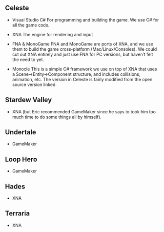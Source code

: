 ## Celeste

- Visual Studio C#
For programming and building the game. We use C# for all the game code.

- XNA
The engine for rendering and input
- FNA & MonoGame
FNA and MonoGame are ports of XNA, and we use them to build the game cross-platform (Mac/Linux/Consoles). We could cut out XNA entirely and just use FNA for PC versions, but haven’t felt the need to yet.

- Monocle
This is a simple C# framework we use on top of XNA that uses a Scene->Entity->Component structure, and includes collisions, animation, etc. The version in Celeste is fairly modified from the open source version linked.

## Stardew Valley

- XNA (but Eric recommended GameMaker since he says to took him too much time to do some things all by himself).

## Undertale

- GameMaker

## Loop Hero

- GameMaker

## Hades

- XNA

## Terraria

- XNA
